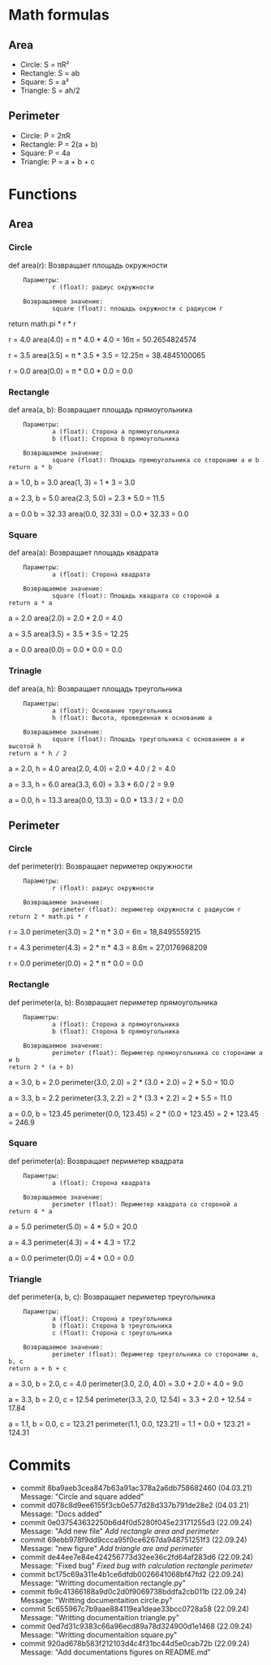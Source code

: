 # Math formulas
## Area
- Circle: S = πR²
- Rectangle: S = ab
- Square: S = a²
- Triangle: S = ah/2

## Perimeter
- Circle: P = 2πR
- Rectangle: P = 2(a + b)
- Square: P = 4a
- Triangle: P = a + b + c

# Functions
## Area
### Circle
def area(r):
    Возвращает площадь окружности
        
        Параметры:
                r (float): радиус окружности
        
        Возвращаемое значение:
                square (float): площадь окружности с радиусом r
return math.pi * r * r

r = 4.0
area(4.0) = π * 4.0 * 4.0 = 16π = 50.2654824574

r = 3.5
area(3.5) = π * 3.5 * 3.5 = 12.25π = 38.4845100065

r = 0.0
area(0.0) = π * 0.0 * 0.0 = 0.0

### Rectangle
def area(a, b):
    Возвращает площадь прямоугольника

        Параметры:
                a (float): Сторона a прямоугольника
                b (float): Сторона b прямоугольника
        
        Возвращаемое значение:
                square (float): Площадь прямоугольника со сторонами a и b
    return a * b

a = 1.0, b = 3.0
area(1, 3) = 1 * 3 = 3.0

a = 2.3, b = 5.0
area(2.3, 5.0) = 2.3 * 5.0 = 11.5

a = 0.0 b = 32.33
area(0.0, 32.33) = 0.0 * 32.33 = 0.0

### Square
def area(a):
    Возвращает площадь квадрата

        Параметры:
                a (float): Сторона квадрата
        
        Возвращаемое значение:
                square (float): Площадь квадрата со стороной a
    return a * a

a = 2.0
area(2.0) = 2.0 * 2.0 = 4.0

a = 3.5
area(3.5) = 3.5 * 3.5 = 12.25

a = 0.0
area(0.0) = 0.0 * 0.0 = 0.0

### Trinagle
def area(a, h):
    Возвращает площадь треугольника

        Параметры:
                a (float): Основание треугольника
                h (float): Высота, проведенная к основанию a
                
        Возвращаемое значение:
                square (float): Площадь треугольника с основанием a и высотой h
    return a * h / 2 

a = 2.0, h = 4.0
area(2.0, 4.0) = 2.0 * 4.0 / 2 = 4.0

a = 3.3, h = 6.0
area(3.3, 6.0) = 3.3 * 6.0 / 2 = 9.9

a = 0.0, h = 13.3
area(0.0, 13.3) = 0.0 * 13.3 / 2 = 0.0

## Perimeter
### Circle
def perimeter(r):
    Возвращает периметер окружности

        Параметры:
                r (float): радиус окружности
                
        Возвращаемое значение:
                perimeter (float): периметер окружности с радиусом r
    return 2 * math.pi * r

r = 3.0
perimeter(3.0) = 2 * π * 3.0 = 6π = 18,8495559215

r = 4.3
perimeter(4.3) = 2 * π * 4.3 = 8.6π = 27,0176968209

r = 0.0
perimeter(0.0) = 2 * π * 0.0 = 0.0

### Rectangle
def perimeter(a, b): 
    Возвращает периметер прямоугольника

        Параметры:
                a (float): Сторона a прямоугольника
                b (float): Сторона b прямоугольника
                
        Возвращаемое значение:
                perimeter (float): Периметер прямоугольника со сторонами a и b
    return 2 * (a + b) 

a = 3.0, b = 2.0
perimeter(3.0, 2.0) = 2 * (3.0 + 2.0) = 2 * 5.0 = 10.0

a = 3.3, b = 2.2
perimeter(3.3, 2.2) = 2 * (3.3 + 2.2) = 2 * 5.5 = 11.0

a = 0.0, b = 123.45
perimeter(0.0, 123.45) = 2 * (0.0 + 123.45) = 2 * 123.45 = 246.9

### Square
def perimeter(a):
    Возвращает периметер квадрата
        
        Параметры:
                a (float): Сторона квадрата
        
        Возвращаемое значение:
                perimeter (float): Периметер квадрата со стороной a
    return 4 * a

a = 5.0
perimeter(5.0) = 4 * 5.0 = 20.0

a = 4.3
perimeter(4.3) = 4 * 4.3 = 17.2

a = 0.0
perimeter(0.0) = 4 * 0.0 = 0.0

### Triangle
def perimeter(a, b, c):
    Возвращает периметер треугольника

        Параметры:
                a (float): Сторона a треугольника
                b (float): Сторона b треугольника
                c (float): Сторона c треугольника
        
        Возвращаемое значение:
                perimeter (float): Периметер треугольника со сторонами a, b, c
    return a + b + c

a = 3.0, b = 2.0, c = 4.0
perimeter(3.0, 2.0, 4.0) = 3.0 + 2.0 + 4.0 = 9.0

a = 3.3, b = 2.0, c = 12.54
perimeter(3.3, 2.0, 12.54) = 3.3 + 2.0 + 12.54 = 17.84

a = 1.1, b = 0.0, c = 123.21
perimeter(1.1, 0.0, 123.21) = 1.1 + 0.0 + 123.21 = 124.31

# Commits
- commit 8ba9aeb3cea847b63a91ac378a2a6db758682460 (04.03.21) Message: "Circle and square added"
- commit d078c8d9ee6155f3cb0e577d28d337b791de28e2 (04.03.21) Message: "Docs added"
- commit 0e037543632250b6d4f0d5280f045e23171255d3 (22.09.24) Message: "Add new file" *Add rectangle area and perimeter*
- commit 69ebb978f9dd9ccca95f0ce6267da948751251f3 (22.09.24) Message: "new figure" *Add triangle are and perimeter*
- commit de44ee7e84e424256773d32ee36c2fd64af283d6 (22.09.24) Message: "Fixed bug" *Fixed bug with calculation rectangle perimeter*
- commit bc175c69a311e4b1ce6dfdb0026641068bf47fd2 (22.09.24) Message: "Writting documentaition rectangle.py"
- commit fb9c41366188a9d0c2d0f9069738bddfa2cb011b (22.09.24) Message: "Writting documentaition circle.py"
- commit 5c655967c7b9aae884119ea1deae33bcc0728a58 (22.09.24) Message: "Writting documentaition triangle.py"
- commit 0ed7d31c9383c66a96ecd89a78d324900d1e1468 (22.09.24) Message: "Writting documentaition square.py"
- commit 920ad678b583f212103d4c4f31bc44d5e0cab72b (22.09.24) Message: "Add documentations figures on README.md"
